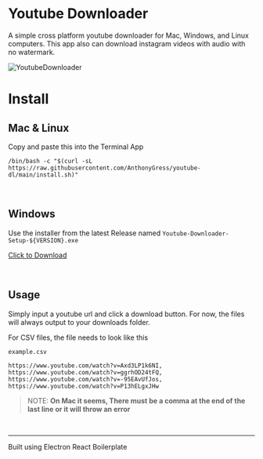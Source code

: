 # Youtube Downloader
A simple cross platform youtube downloader for Mac, Windows, and Linux computers. This app also can download instagram videos with audio with no watermark.

![YoutubeDownloader](https://github.com/AnthonyGress/mac-the-ripper/assets/70029654/c473288f-d18c-4232-8e1c-3cc2a79a9011)

# Install

## Mac & Linux

Copy and paste this into the Terminal App

`/bin/bash -c "$(curl -sL https://raw.githubusercontent.com/AnthonyGress/youtube-dl/main/install.sh)"`

<br>

## Windows

Use the installer from the latest Release named `Youtube-Downloader-Setup-${VERSION}.exe`

[Click to Download](https://github.com/AnthonyGress/mac-the-ripper/releases/latest/)

<br>

## Usage

Simply input a youtube url and click a download button. For now, the files will always output to your downloads folder.

For CSV files, the file needs to look like this

`example.csv`
```
https://www.youtube.com/watch?v=Axd3LP1k6NI,
https://www.youtube.com/watch?v=ggrhOD24tFQ,
https://www.youtube.com/watch?v=-95EAvUfJos,
https://www.youtube.com/watch?v=P13hELgxJHw
```

> NOTE: **On Mac it seems, There must be a comma at the end of the last line or it will throw an error**

<br>

<hr>

Built using Electron React Boilerplate
